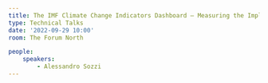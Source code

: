 ```yaml
---
title: The IMF Climate Change Indicators Dashboard – Measuring the Implications of Climate Change
type: Technical Talks
date: '2022-09-29 10:00'
room: The Forum North

people:
    speakers:
        - Alessandro Sozzi
---
```

